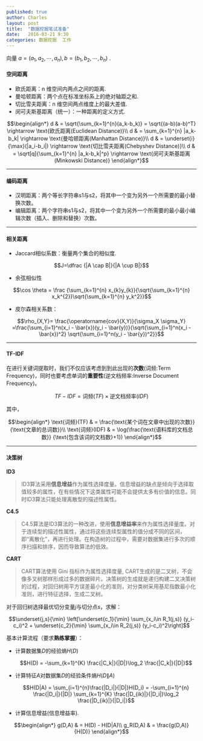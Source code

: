 ```yaml
---
published: true
author: Charles
layout: post
title:  "数据挖掘笔试准备"
date:   2016-03-21 9:30
categories: 数据挖掘  工作
---
```

向量 $a = (a_1,a_2,\cdots,a_n),b = (b_1,b_2,\cdots,b_n)$ .

#### 空间距离
- 欧氏距离：n 维空间内两点之间的距离.
- 曼哈顿距离：两个点在标准坐标系上的绝对轴距之和.
- 切比雪夫距离：n 维空间两点维度上的最大差值.
- 闵可夫斯基距离（统一）：一种距离的定义方式.

$$\begin{align*}
d & = \sqrt{\sum_{k=1}^{n}(a_k-b_k)} = \sqrt{(a-b)(a-b)^T} \rightarrow \text{欧氏距离(Euclidean Distance)}\\
d & = \sum_{k=1}^{n} |a_k-b_k| \rightarrow \text{曼哈顿距离(Manhattan Distance)}\\
d & = \underset{i}{\max}(|a_i-b_i|)  \rightarrow  \text{切比雪夫距离(Chebyshev Distance)}\\
d & = \sqrt[q]{\sum_{k=1}^{n} |a_k-b_k|^p}  \rightarrow  \text{闵可夫斯基距离(Minkowski Distance)}
\end{align*}$$

----------

#### 编码距离
- 汉明距离：两个等长字符串s1与s2，将其中一个变为另外一个所需要的最小替换次数。
- 编辑距离：两个字符串s1与s2，将其中一个变为另外一个所需要的最小最小编辑次数（插入、删除和替换）次数。

----------

#### 相关距离
- Jaccard相似系数：衡量两个集合的相似度.

$$J=\dfrac {|A \cap B|}{|A \cup B|}$$

- 余弦相似性

$$\cos \theta = \frac {\sum_{k=1}^{n} x_{k}y_{k}}{\sqrt{\sum_{k=1}^{n} x_k^{2}}\sqrt{\sum_{k=1}^{n} y_k^2}}$$

- 皮尔森相关系数：

$$\rho_{X,Y}= \frac{\operatorname{cov}(X,Y)}{\sigma_X \sigma_Y} =\frac{\sum_{i=1}^n(x_i - \bar{x})(y_i - \bar{y})}{\sqrt{\sum_{i=1}^n(x_i - \bar{x})^2} \sqrt{\sum_{i=1}^n(y_i - \bar{y})^2}}$$

----------

#### TF-IDF
在进行关键词提取时，我们不仅应该考虑到到此出现的**次数**(词频:Term Frequency)，同时也要考虑单词的**重要性**(逆文档频率:Inverse Document Frequency)。

$$TF-IDF = \text{词频}(TF)\times \text{逆文档频率}(IDF)$$

其中，

$$\begin{align*}
\text{词频}(TF) & = \frac{\text{某个词在文章中出现的次数}}{\text{文章的总词数}}\\
\text{词频}(IDF) & = \log(\frac{\text{语料库的文档总数}} {\text{包含该词的文档数}+1})
\end{align*}$$

----------

#### 决策树
**ID3**

> ID3算法采用**信息增益**作为属性选择度量。信息增益的缺点是倾向于选择取值较多的属性，在有些情况下这类属性可能不会提供太多有价值的信息。同时ID3算法只能处理离散型的描述性属性。

**C4.5**

> C4.5算法是ID3算法的一种改进，使用**信息增益率**来作为属性选择量度。对于连续型的描述性属性，通过将这些连续型属性的值分成不同的区间，即“离散化”，再进行处理。在构造树的过程中，需要对数据集进行多次的顺序扫描和排序，因而导致算法的低效。

**CART**

> CART算法使用 Gini 指标作为属性选择度量, CART生成的是二叉树，不会像多叉树那样形成过多的数据碎片。决策树的生成就是递归构建二叉决策树的过程，对回归树用平方误差最小化的准则，对分类树采用基尼指数最小化准则，进行特征选择，生成二叉树。

对于回归树选择最优切分变量$j$与切分点$s$，求解：

$$\underset{j,s}{\min} \left[\underset{c_1}{\min} \sum_{x_i\in R_1(j,s)} (y_i-c_i)^2 + \underset{c_2}{\min} \sum_{x_i\in R_2(j,s)} (y_i-c_i)^2\right]$$

基本计算流程（要求**熟练掌握**）：

- 计算数据集$D$的经验熵$H(D)$

  $$H(D) = -\sum_{k=1}^{K} \frac{|C_k|}{|D|}\log_2 \frac{|C_k|}{|D|}$$

- 计算特征$A$对数据集$D$的经验条件熵$H(D\|A)$

  $$H(D|A) = \sum_{i=1}^{n}\frac{|D_i|}{|D|}H(D_i) = -\sum_{i=1}^{n} \frac{|D_i|}{|D|} \sum_{k=1}^{K} \frac{|D_{ik}|}{|D_i|}\log_2 \frac{|D_{ik}|}{|D_i|}$$

- 计算信息增益(信息增益率).

$$\begin{align*}
g(D,A) & = H(D) - H(D|A)\\
g_R(D,A) & = \frac{g(D,A)}{H(D)}
\end{align*}$$
